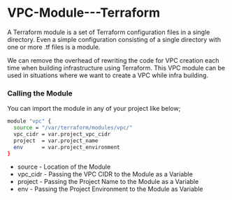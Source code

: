 # VPC-Module---Terraform

A Terraform module is a set of Terraform configuration files in a single directory. Even a simple configuration consisting of a single directory with one or more .tf files is a module. 

We can remove the overhead of rewriting the code for VPC creation each time when building infrastructure using Terraform. This VPC module can be used in situations where we want to create a VPC while infra building.

### Calling the Module

You can import the module in any of your project like below;
```sh
module "vpc" {
  source = "/var/terraform/modules/vpc/"
  vpc_cidr = var.project_vpc_cidr
  project  = var.project_name
  env      = var.project_environment
}
```

- source - Location of the Module
- vpc_cidr - Passing the VPC CIDR to the Module as a Variable
- project - Passing the Project Name to the Module as a Variable
- env - Passing the Project Environment to the Module as Variable

